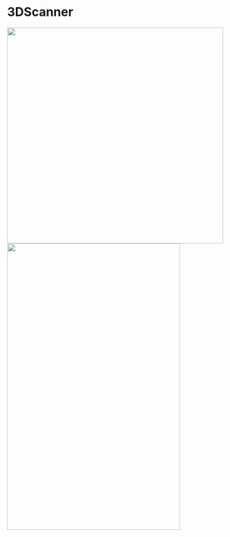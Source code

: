 # 3DScanner


<p float="left">
  <img src="https://user-images.githubusercontent.com/100609081/156028721-3555e2b3-4dd3-42df-afae-8f5c403dcdf7.png" width="500" />
  <img src="https://user-images.githubusercontent.com/100609081/234333493-02c30327-6e9e-4885-bb9b-d01275554971.png" width="400" height="663" />
</p>
